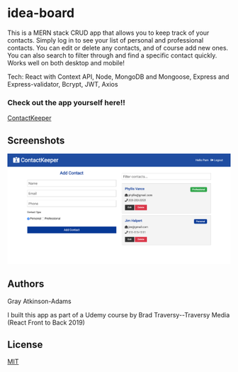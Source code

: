 # idea-board

This is a MERN stack CRUD app that allows you to keep track of your contacts. Simply log in to see your list of personal and professional contacts. You can edit or delete any contacts, and of course add new ones. You can also search to filter through and find a specific contact quickly. Works well on both desktop and mobile!

Tech:
React with Context API,
Node,
MongoDB and Mongoose,
Express and Express-validator,
Bcrypt,
JWT,
Axios

### Check out the app yourself here!!

[ContactKeeper](https://contact-keeper-2019.herokuapp.com/)

## Screenshots

![Screenshot](./img/contact-keeper.png)

## Authors

Gray Atkinson-Adams

I built this app as part of a Udemy course by Brad Traversy--Traversy Media
(React Front to Back 2019)

## License

[MIT](https://choosealicense.com/licenses/mit/)
